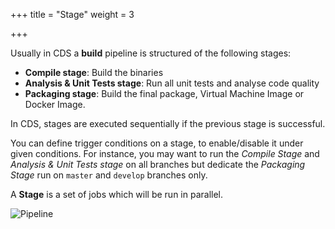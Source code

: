 +++
title = "Stage"
weight = 3

+++


Usually in CDS a **build** pipeline is structured of the following stages:

- **Compile stage**: Build the binaries
- **Analysis & Unit Tests stage**: Run all unit tests and analyse code quality
- **Packaging stage**: Build the final package, Virtual Machine Image or Docker Image.

In CDS, stages are executed sequentially if the previous stage is successful.

You can define trigger conditions on a stage, to enable/disable it under given conditions. For instance, you may want to run the *Compile Stage* and *Analysis & Unit Tests stage* on all branches but dedicate the *Packaging Stage* run on `master` and `develop` branches only.

A **Stage** is a set of jobs which will be run in parallel.

![Pipeline](/images/concepts_pipeline.png)
